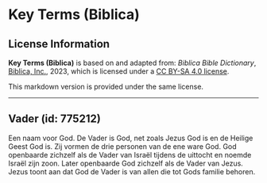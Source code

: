 # Key Terms (Biblica)

## License Information

**Key Terms (Biblica)** is based on and adapted from: _Biblica Bible Dictionary_, [Biblica, Inc.](https://www.biblica.com/), 2023, which is licensed under a [CC BY-SA 4.0 license](https://creativecommons.org/licenses/by-sa/4.0/legalcode.en).

This markdown version is provided under the same license.



--------------------------------

## Vader (id: 775212)

Een naam voor God. De Vader is God, net zoals Jezus God is en de Heilige Geest God is. Zij vormen de drie personen van de ene ware God. God openbaarde zichzelf als de Vader van Israël tijdens de uittocht en noemde Israël zijn zoon. Later openbaarde God zichzelf als de Vader van Jezus. Jezus toont aan dat God de Vader is van allen die tot Gods familie behoren.


